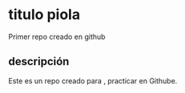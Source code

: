 # titulo piola
Primer repo creado en github 
## descripción  
Este es un repo creado para , practicar en Githube.
